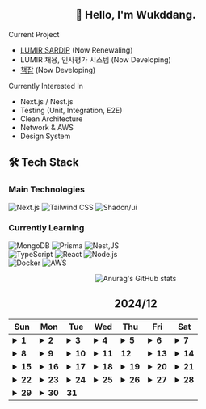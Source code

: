 <div align="center">

## 🙌 Hello, I'm Wukddang.

<div align="left">
  
  Current Project
  - [LUMIR SARDIP](https://sardip.lumir.space) (Now Renewaling) <br />
  - LUMIR 채용, 인사평가 시스템 (Now Developing) <br/>
  - [책잡](https://book-type-error.vercel.app) (Now Developing) 
  
  Currently Interested In
  - Next.js / Nest.js
  - Testing (Unit, Integration, E2E)
  - Clean Architecture
  - Network & AWS
  - Design System

## 🛠 Tech Stack

### Main Technologies
![Next.js](https://img.shields.io/badge/-Next.js-000000?style=for-the-badge&logo=next.js&logoColor=white)
![Tailwind CSS](https://img.shields.io/badge/-Tailwind%20CSS-38B2AC?style=for-the-badge&logo=tailwind-css&logoColor=white)
![Shadcn/ui](https://img.shields.io/badge/-shadcn/ui-000000?style=for-the-badge&logo=shadcn/ui&logoColor=white)

### Currently Learning
![MongoDB](https://img.shields.io/badge/-MongoDB-47A248?style=for-the-badge&logo=mongodb&logoColor=white)
![Prisma](https://img.shields.io/badge/-Prisma-2D3748?style=for-the-badge&logo=prisma&logoColor=white)
![Nest,JS](https://img.shields.io/badge/-Nest.JS-E0234E?style=for-the-badge&logo=nestjs&logoColor=white)
<br/>
![TypeScript](https://img.shields.io/badge/-TypeScript-3178C6?style=for-the-badge&logo=typescript&logoColor=white)
![React](https://img.shields.io/badge/-React-61DAFB?style=for-the-badge&logo=react&logoColor=black)
![Node.js](https://img.shields.io/badge/-Node.js-339933?style=for-the-badge&logo=node.js&logoColor=white)
<br />
![Docker](https://img.shields.io/badge/-Docker-2496ED?style=for-the-badge&logo=docker&logoColor=white)
![AWS](https://img.shields.io/badge/-AWS-232F3E?style=for-the-badge&logo=amazon-web-services&logoColor=white)

</div>

![Anurag's GitHub stats](https://github-readme-stats.vercel.app/api?username=wukdddang&show_icons=true&theme=radical)


<!--CALENDAR-START-->
## 2024/12

| Sun | Mon | Tue | Wed | Thu | Fri | Sat |
| --- | --- | --- | --- | --- | --- | --- |
| <details><summary>**1**</summary>Project: 책 오탈자 제보 + 리뷰 작성 플랫폼 개발중</details> | <details><summary>**2**</summary>AWS: DVA-C02 과정 섹션 5-5~6 수강, Project: 책 오탈자 제보 + 리뷰 작성 플랫폼 개발중</details> | <details><summary>**3**</summary>Project: 책 오탈자 제보 + 리뷰 작성 플랫폼 개발중</details> | <details><summary>**4**</summary>AWS: DVA-C02 과정 섹션 5-7~11 수강, Project: 책 오탈자 제보 + 리뷰 작성 플랫폼 개발중</details> | <details><summary>**5**</summary>AWS: DVA-C02 과정 섹션 5-12~13 수강, Project: 책 오탈자 제보 + 리뷰 작성 플랫폼 개발중</details> | <details><summary>**6**</summary>Project: LRIM 개발중</details> | <details><summary>**7**</summary>Project: LRIM 개발중</details> |
| <details><summary>**8**</summary>Project: LRIM 개발중</details> | <details><summary>**9**</summary>AWS:DVA-C02 과정 섹션 5-14~15 수강 + 섹션 6-1 수강, Project: LRIM 개발중</details> | <details><summary>**10**</summary>AWS:DVA-C02 과정 섹션 6-2,3 수강</details> | <details><summary>**11**</summary>AWS:DVA-C02 과정 섹션 6-4~5 수강</details> | **12** | <details><summary>**13**</summary>AWS:DVA-C02 과정 섹션 6-6~8 수강, Project: 채용관리 플랫폼 디자인 시스템 구축중</details> | <details><summary>**14**</summary>AWS:DVA-C02 과정 섹션 6-9~10 수강</details> |
| <details><summary>**15**</summary>AWS:DVA-C02 과정 섹션 6-11~12 수강, Project: 채용관리 플랫폼 디자인 시스템 구축중</details> | <details><summary>**16**</summary>AWS:DVA-C02 과정 섹션 6-13~14 수강, Project: 채용관리 플랫폼 디자인 시스템 구축중</details> | <details><summary>**17**</summary>Project: 채용관리 플랫폼 디자인 시스템 구축중</details> | <details><summary>**18**</summary>AWS:DVA-C02 과정 섹션 7-1,2 수강, Project: 채용관리 플랫폼 디자인 시스템 구축중</details> | <details><summary>**19**</summary>AWS:DVA-C02 과정 섹션 7-3 수강, Project: 채용관리 플랫폼 디자인 시스템 구축중</details> | <details><summary>**20**</summary>AWS:DVA-C02 과정 섹션 7-4~5 수강, Project: 채용관리 플랫폼 디자인 시스템 구축중</details> | <details><summary>**21**</summary>AWS:DVA-C02 과정 섹션 7-6~20 수강</details> |
| <details><summary>**22**</summary>AWS:DVA-C02 과정 섹션 8-1,2 수강</details> | <details><summary>**23**</summary>정보처리기사: 1.소프트웨어 설계-1 수강</details> | <details><summary>**24**</summary>정보처리기사: 1.소프트웨어 설계-2~3 수강, Project: 채용관리 플랫폼 디자인 시스템 구축중</details> | <details><summary>**25**</summary>정보처리기사: 1.소프트웨어 설계-4 수강</details> | <details><summary>**26**</summary>정보처리기사: 1.소프트웨어 설계-5 수강, Project: 채용관리 플랫폼 디자인 시스템 구축중</details> | <details><summary>**27**</summary>정보처리기사: 1.소프트웨어 설계-6~8 수강</details> | <details><summary>**28**</summary>정보처리기사: 1.소프트웨어 설계-9~12 수강, Project: 채용관리 플랫폼 디자인 시스템 구축중</details> |
| <details><summary>**29**</summary>정보처리기사: 1.소프트웨어 설계-13 수강</details> | <details><summary>**30**</summary>정보처리기사: 1.소프트웨어 설계-14,15 수강</details> | **31** |

<!--CALENDAR-END-->
